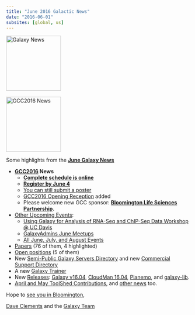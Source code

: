 ```yaml
---
title: "June 2016 Galactic News"
date: "2016-06-01"
subsites: [global, us]
---
```

<div class='right'>
<a href='/galaxy-updates/2016-06/'><img src="/images/galaxy-logos/GalaxyNews.png" alt="Galaxy News" width=150 /></a><br />
<br />
<a href='/galaxy-updates/2016-06/#gcc2016'><img src="/images/logos/GCC2016LogoTallBig.png" alt="GCC2016 News" width="150" /></a></div>

Some highlights from the **[June Galaxy News](/galaxy-updates/2016-06/)**

* **[GCC2016](/galaxy-updates/2016-06/#gcc2016) News**
    * **[Complete schedule is online](/galaxy-updates/2016-06/#complete-schedule-online)**
    * **[Register by June 4](/galaxy-updates/2016-06/#registration-june-4)**
    * [You can still submit a poster](/galaxy-updates/2016-06/#posters-there-is-still-space)
    * [GCC2016 Opening Reception](/galaxy-updates/2016-06/#opening-reception-added) added
    * Please welcome new GCC sponsor: **[Bloomington Life Sciences Partnership](/galaxy-updates/2016-06/#bloomington-life-sciences-partnership)**.
* [Other Upcoming Events](/galaxy-updates/2016-06/#upcoming-events):
    * [Using Galaxy for Analysis of RNA-Seq and ChIP-Seq Data Workshop @ UC Davis](/galaxy-updates/2016-06/#using-galaxy-for-analysis-of-rna-seq-and-chip-seq-data)
    * [GalaxyAdmins June Meetups](/galaxy-updates/2016-06/#galaxyadmins-june-meetups)
    * [All June, July, and August Events](/galaxy-updates/2016-06/#june-july-and-august-events)
* [Papers](/galaxy-updates/2016-06/#new-papers) (76 of them, 4 highlighted)
* [Open positions](/galaxy-updates/2016-06/#whos-hiring) (5 of them)
* New [Semi-Public Galaxy Servers Directory](/galaxy-updates/2016-06/#new-semi-public-galaxy-servers-directory) and new [Commercial Support Directory](/galaxy-updates/2016-06/#new-commercial-support-directory)
* A new [Galaxy Trainer](/galaxy-updates/2016-06/#galaxy-community-hubs)
* New [Releases](/galaxy-updates/2016-06/#releases): [Galaxy v16.04](/galaxy-updates/2016-06/#galaxy-v1604), [CloudMan 16.04](/galaxy-updates/2016-06/#cloudman-1604), [Planemo](/galaxy-updates/2016-06/#planemo-0250---0260), and [galaxy-lib](/galaxy-updates/2016-06/#galaxy-lib-1671---1677).
* [April and May ToolShed Contributions](/galaxy-updates/2016-06/#toolshed-contributions), and [other news](/galaxy-updates/2016-06/#other-news) too.

Hope to [see you in Bloomington](https://web.archive.org/web/http://gcc2016.iu.edu/),

[Dave Clements](/people/dave-clements/) and the [Galaxy Team](/galaxy-team/)

